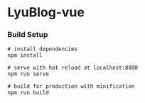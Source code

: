# LyuBlog-vue
### Build Setup

```
# install dependencies
npm install

# serve with hot reload at localhost:8080
npm run serve

# build for production with minification
npm run build
```